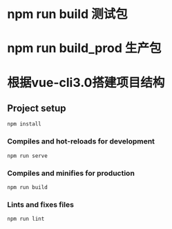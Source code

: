 # npm run build 测试包
# npm run build_prod 生产包

# 根据vue-cli3.0搭建项目结构
## Project setup
```
npm install
```
### Compiles and hot-reloads for development
```
npm run serve
```
### Compiles and minifies for production
```
npm run build
```
### Lints and fixes files
```
npm run lint
```